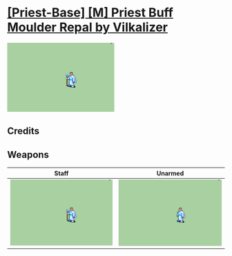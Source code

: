 # [\[Priest-Base\] \[M\] Priest Buff Moulder Repal by Vilkalizer](./)

<img src="./7.%20Staff/Staff_000.png" alt="[Priest-Base] [M] Priest Buff Moulder Repal by Vilkalizer standing" />

## Credits



## Weapons


|Staff |Unarmed |
|  :---: | :---: |
| <img alt="Staff animation" src="./7.%20Staff/Staff.gif" /> | <img alt="Unarmed animation" src="./8.%20Unarmed/Unarmed.gif" /> |
